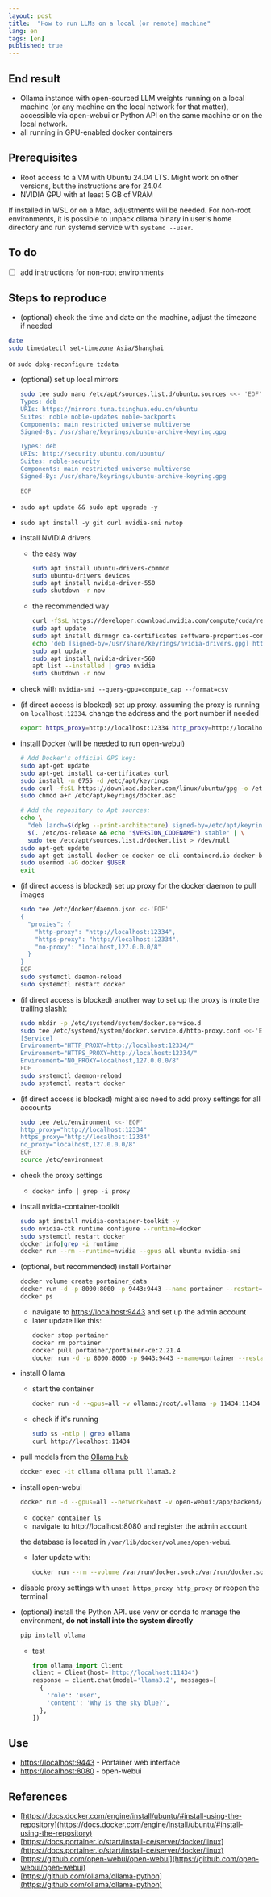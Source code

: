 ```yaml
---
layout: post
title:  "How to run LLMs on a local (or remote) machine"
lang: en
tags: [en]
published: true
---
```


## End result

- Ollama instance with open-sourced LLM weights running on a local machine (or any machine on the local network for that matter), accessible via open-webui or Python API on the same machine or on the local network.
- all running in GPU-enabled docker containers

## Prerequisites

- Root access to a VM with Ubuntu 24.04 LTS. Might work on other versions, but the instructions are for 24.04
- NVIDIA GPU with at least 5 GB of VRAM

If installed in WSL or on a Mac, adjustments will be needed.
For non-root environments, it is possible to unpack ollama binary in user's home directory and run systemd service with `systemd --user`.

## To do

- [ ] add instructions for non-root environments

## Steps to reproduce

- (optional) check the time and date on the machine, adjust the timezone if needed
```bash
date
sudo timedatectl set-timezone Asia/Shanghai
```
or `sudo dpkg-reconfigure tzdata`
- (optional) set up local mirrors
  ```bash
  sudo tee sudo nano /etc/apt/sources.list.d/ubuntu.sources <<- 'EOF'
  Types: deb
  URIs: https://mirrors.tuna.tsinghua.edu.cn/ubuntu
  Suites: noble noble-updates noble-backports
  Components: main restricted universe multiverse
  Signed-By: /usr/share/keyrings/ubuntu-archive-keyring.gpg

  Types: deb
  URIs: http://security.ubuntu.com/ubuntu/
  Suites: noble-security
  Components: main restricted universe multiverse
  Signed-By: /usr/share/keyrings/ubuntu-archive-keyring.gpg

  EOF
  ```
- `sudo apt update && sudo apt upgrade -y`
- `sudo apt install -y git curl nvidia-smi nvtop`
- install NVIDIA drivers
  - the easy way
    ```bash
    sudo apt install ubuntu-drivers-common
    sudo ubuntu-drivers devices
    sudo apt install nvidia-driver-550
    sudo shutdown -r now
    ```
  - the recommended way
    ```bash
    curl -fSsL https://developer.download.nvidia.com/compute/cuda/repos/ubuntu2404/x86_64/3bf863cc.pub | gpg --dearmor | sudo tee /usr/share/keyrings/nvidia-drivers.gpg > /dev/null 2>&1
    sudo apt update
    sudo apt install dirmngr ca-certificates software-properties-common apt-transport-https dkms
    echo 'deb [signed-by=/usr/share/keyrings/nvidia-drivers.gpg] https://developer.download.nvidia.com/compute/cuda/repos/ubuntu2404/x86_64/ /' | sudo tee /etc/apt/sources.list.d/nvidia-drivers.list
    sudo apt update
    sudo apt install nvidia-driver-560
    apt list --installed | grep nvidia
    sudo shutdown -r now
    ```
- check with `nvidia-smi --query-gpu=compute_cap --format=csv`
- (if direct access is blocked) set up proxy. assuming the proxy is running on `localhost:12334`. change the address and the port number if needed
  ```bash
  export https_proxy=http://localhost:12334 http_proxy=http://localhost:12334
  ```
- install Docker (will be needed to run open-webui)
  ```bash
  # Add Docker's official GPG key:
  sudo apt-get update
  sudo apt-get install ca-certificates curl
  sudo install -m 0755 -d /etc/apt/keyrings
  sudo curl -fsSL https://download.docker.com/linux/ubuntu/gpg -o /etc/apt/keyrings/docker.asc
  sudo chmod a+r /etc/apt/keyrings/docker.asc

  # Add the repository to Apt sources:
  echo \
    "deb [arch=$(dpkg --print-architecture) signed-by=/etc/apt/keyrings/docker.asc] https://download.docker.com/linux/ubuntu \
    $(. /etc/os-release && echo "$VERSION_CODENAME") stable" | \
    sudo tee /etc/apt/sources.list.d/docker.list > /dev/null
  sudo apt-get update
  sudo apt-get install docker-ce docker-ce-cli containerd.io docker-buildx-plugin docker-compose-plugin
  sudo usermod -aG docker $USER
  exit
  ```
- (if direct access is blocked) set up proxy for the docker daemon to pull images
  ```bash
  sudo tee /etc/docker/daemon.json <<-'EOF'
  {
    "proxies": {
      "http-proxy": "http://localhost:12334",
      "https-proxy": "http://localhost:12334",
      "no-proxy": "localhost,127.0.0.0/8"
    }
  }
  EOF
  sudo systemctl daemon-reload
  sudo systemctl restart docker
  ```
- (if direct access is blocked) another way to set up the proxy is (note the trailing slash):
  ```bash
  sudo mkdir -p /etc/systemd/system/docker.service.d
  sudo tee /etc/systemd/system/docker.service.d/http-proxy.conf <<-'EOF'
  [Service]
  Environment="HTTP_PROXY=http://localhost:12334/"
  Environment="HTTPS_PROXY=http://localhost:12334/"
  Environment="NO_PROXY=localhost,127.0.0.0/8"
  EOF
  sudo systemctl daemon-reload
  sudo systemctl restart docker
  ``` 

- (if direct access is blocked) might also need to add proxy settings for all accounts
  ```bash
  sudo tee /etc/environment <<-'EOF'
  http_proxy="http://localhost:12334"
  https_proxy="http://localhost:12334"
  no_proxy="localhost,127.0.0.0/8"
  EOF
  source /etc/environment
  ```

- check the proxy settings

  - `docker info | grep -i proxy`

- install nvidia-container-toolkit

  ```bash
  sudo apt install nvidia-container-toolkit -y
  sudo nvidia-ctk runtime configure --runtime=docker
  sudo systemctl restart docker
  docker info|grep -i runtime
  docker run --rm --runtime=nvidia --gpus all ubuntu nvidia-smi
  ```

- (optional, but recommended) install Portainer 
  ```bash
  docker volume create portainer_data
  docker run -d -p 8000:8000 -p 9443:9443 --name portainer --restart=always -v /var/run/docker.sock:/var/run/docker.sock -v portainer_data:/data portainer/portainer-ce:latest
  docker ps
  ```
  - navigate to [https://localhost:9443](https://localhost:9443) and set up the admin account
  - later update like this:
    ```bash
    docker stop portainer
    docker rm portainer
    docker pull portainer/portainer-ce:2.21.4
    docker run -d -p 8000:8000 -p 9443:9443 --name=portainer --restart=always -v /var/run/docker.sock:/var/run/docker.sock -v portainer_data:/data portainer/portainer-ce:2.21.4
    ```
- install Ollama
  - start the container
    ```bash
    docker run -d --gpus=all -v ollama:/root/.ollama -p 11434:11434 --restart unless-stopped  --name ollama ollama/ollama
    ```
    
  - check if it's running
    ```bash
    sudo ss -ntlp | grep ollama
    curl http://localhost:11434
    ```
- pull models from the [Ollama hub](https://ollama.com/library)
  ```bash
  docker exec -it ollama ollama pull llama3.2
  ```
- install open-webui
  ```bash
  docker run -d --gpus=all --network=host -v open-webui:/app/backend/data -e OLLAMA_BASE_URL=http://127.0.0.1:11434 --name open-webui --restart unless-stopped ghcr.io/open-webui/open-webui:ollama
  ```
  - `docker container ls`
  - navigate to http://localhost:8080 and register the admin account
  
  the database is located in `/var/lib/docker/volumes/open-webui`
  - later update with:
    ```bash
    docker run --rm --volume /var/run/docker.sock:/var/run/docker.sock containrrr/watchtower --run-once open-webui
    ```
- disable proxy settings with `unset https_proxy http_proxy` or reopen the terminal
- (optional) install the Python API. use venv or conda to manage the environment, **do not install into the system directly**
  ```bash
  pip install ollama
  ```
  - test
    ```python
    from ollama import Client
    client = Client(host='http://localhost:11434')
    response = client.chat(model='llama3.2', messages=[
      {
        'role': 'user',
        'content': 'Why is the sky blue?',
      },
    ])
    ```
  


## Use

- [https://localhost:9443](https://localhost:9443) - Portainer web interface
- [https://localhost:8080](https://localhost:8080) - open-webui

## References

- [https://docs.docker.com/engine/install/ubuntu/#install-using-the-repository](https://docs.docker.com/engine/install/ubuntu/#install-using-the-repository)
- [https://docs.portainer.io/start/install-ce/server/docker/linux](https://docs.portainer.io/start/install-ce/server/docker/linux)
- [https://github.com/open-webui/open-webui](https://github.com/open-webui/open-webui)
- [https://github.com/ollama/ollama-python](https://github.com/ollama/ollama-python)